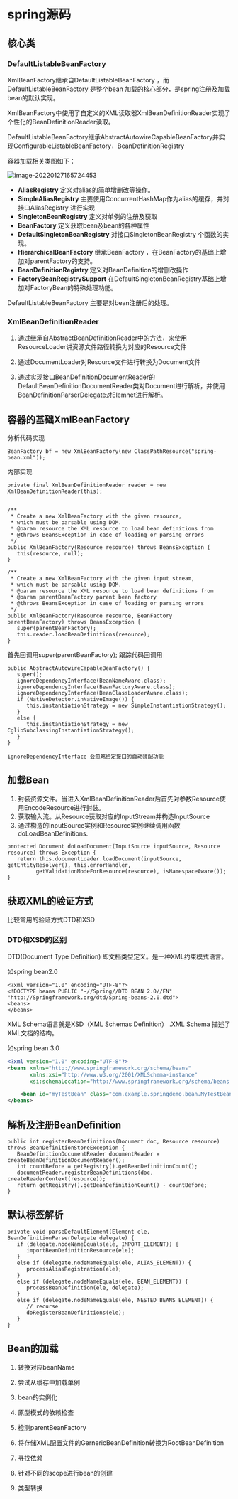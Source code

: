 # spring源码

## 核心类

### DefaultListableBeanFactory

XmlBeanFactory继承自DefaultListableBeanFactory ，而DefaultListableBeanFactory 是整个bean 加载的核心部分，是spring注册及加载bean的默认实现。

XmlBeanFactory中使用了自定义的XML读取器XmlBeanDefinitionReader实现了个性化的BeanDefinitionReader读取。

DefaultListableBeanFactory继承AbstractAutowireCapableBeanFactory并实现ConfigurableListableBeanFactory，BeanDefinitionRegistry

容器加载相关类图如下：

![image-20220127165724453](https://gitee.com/zwoou//picgo/raw/master/pic//image-20220127165724453.png)



- **AliasRegistry** 定义对alias的简单增删改等操作。
- **SimpleAliasRegistry** 主要使用ConcurrentHashMap作为alias的缓存，并对接口AliasRegistry 进行实现
- **SingletonBeanRegistry** 定义对单例的注册及获取
- **BeanFactory** 定义获取bean及bean的各种属性
- **DefaultSingletonBeanRegistry** 对接口SingletonBeanRegistry 个函数的实现。
- **HierarchicalBeanFactory** 继承BeanFactory ，在BeanFactory的基础上增加对parentFactory的支持。
- **BeanDefinitionRegistry**  定义对BeanDefinition的增删改操作
- **FactoryBeanRegistrySupport** 在DefaultSingletonBeanRegistry基础上增加对FactoryBean的特殊处理功能。

DefaultListableBeanFactory  主要是对bean注册后的处理。

### XmlBeanDefinitionReader

1. 通过继承自AbstractBeanDefinitionReader中的方法，来使用ResourceLoader讲资源文件路径转换为对应的Resource文件

2. 通过DocumentLoader对Resource文件进行转换为Document文件

3. 通过实现接口BeanDefinitionDocumentReader的DefaultBeanDefinitionDocumentReader类对Document进行解析，并使用BeanDefinitionParserDelegate对Elemnet进行解析。

   

## 容器的基础XmlBeanFactory

分析代码实现

```
BeanFactory bf = new XmlBeanFactory(new ClassPathResource("spring-bean.xml"));

```

内部实现

```
private final XmlBeanDefinitionReader reader = new XmlBeanDefinitionReader(this);


/**
 * Create a new XmlBeanFactory with the given resource,
 * which must be parsable using DOM.
 * @param resource the XML resource to load bean definitions from
 * @throws BeansException in case of loading or parsing errors
 */
public XmlBeanFactory(Resource resource) throws BeansException {
   this(resource, null);
}

/**
 * Create a new XmlBeanFactory with the given input stream,
 * which must be parsable using DOM.
 * @param resource the XML resource to load bean definitions from
 * @param parentBeanFactory parent bean factory
 * @throws BeansException in case of loading or parsing errors
 */
public XmlBeanFactory(Resource resource, BeanFactory parentBeanFactory) throws BeansException {
   super(parentBeanFactory);
   this.reader.loadBeanDefinitions(resource);
}
```

首先回调用super(parentBeanFactory); 跟踪代码回调用

```
public AbstractAutowireCapableBeanFactory() {
   super();
   ignoreDependencyInterface(BeanNameAware.class);
   ignoreDependencyInterface(BeanFactoryAware.class);
   ignoreDependencyInterface(BeanClassLoaderAware.class);
   if (NativeDetector.inNativeImage()) {
      this.instantiationStrategy = new SimpleInstantiationStrategy();
   }
   else {
      this.instantiationStrategy = new CglibSubclassingInstantiationStrategy();
   }
}
```

```
ignoreDependencyInterface 会忽略给定接口的自动装配功能
```

## 加载Bean

1. 封装资源文件。当进入XmlBeanDefinitionReader后首先对参数Resource使用EncodeResource进行封装。
2. 获取输入流。从Resource获取对应的InputStream并构造InputSource
3. 通过构造的InputSource实例和Resource实例继续调用函数doLoadBeanDefinitions.

```
protected Document doLoadDocument(InputSource inputSource, Resource resource) throws Exception {
   return this.documentLoader.loadDocument(inputSource, getEntityResolver(), this.errorHandler,
         getValidationModeForResource(resource), isNamespaceAware());
}
```

## 获取XML的验证方式

比较常用的验证方式DTD和XSD

### DTD和XSD的区别

DTD(Document Type Definition) 即文档类型定义。是一种XML约束模式语言。

如spring bean2.0

```xml-dtd
<?xml version="1.0" encoding="UTF-8"?>
<!DOCTYPE beans PUBLIC "-//Spring//DTD BEAN 2.0//EN" "http://Springframework.org/dtd/Spring-beans-2.0.dtd">
<beans>
</beans>
```

XML Schema语言就是XSD（XML Schemas Definition） .XML Schema 描述了XML文档的结构。

如spring bean 3.0

```xml
<?xml version="1.0" encoding="UTF-8"?>
<beans xmlns="http://www.springframework.org/schema/beans"
       xmlns:xsi="http://www.w3.org/2001/XMLSchema-instance"
       xsi:schemaLocation="http://www.springframework.org/schema/beans http://www.springframework.org/schema/beans/spring-beans.xsd">

    <bean id="myTestBean" class="com.example.springdemo.bean.MyTestBean"></bean>
</beans>
```

## 解析及注册BeanDefinition

```
public int registerBeanDefinitions(Document doc, Resource resource) throws BeanDefinitionStoreException {
   BeanDefinitionDocumentReader documentReader = createBeanDefinitionDocumentReader();
   int countBefore = getRegistry().getBeanDefinitionCount();
   documentReader.registerBeanDefinitions(doc, createReaderContext(resource));
   return getRegistry().getBeanDefinitionCount() - countBefore;
}
```

## 默认标签解析

```
private void parseDefaultElement(Element ele, BeanDefinitionParserDelegate delegate) {
   if (delegate.nodeNameEquals(ele, IMPORT_ELEMENT)) {
      importBeanDefinitionResource(ele);
   }
   else if (delegate.nodeNameEquals(ele, ALIAS_ELEMENT)) {
      processAliasRegistration(ele);
   }
   else if (delegate.nodeNameEquals(ele, BEAN_ELEMENT)) {
      processBeanDefinition(ele, delegate);
   }
   else if (delegate.nodeNameEquals(ele, NESTED_BEANS_ELEMENT)) {
      // recurse
      doRegisterBeanDefinitions(ele);
   }
}
```

## Bean的加载

1. 转换对应beanName

2. 尝试从缓存中加载单例

3. bean的实例化

4. 原型模式的依赖检查

5. 检测parentBeanFactory

6. 将存储XML配置文件的GernericBeanDefinition转换为RootBeanDefinition

7. 寻找依赖

8. 针对不同的scope进行bean的创建

9. 类型转换

   





